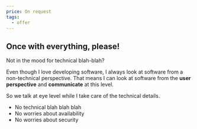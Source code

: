 ```yaml
---
price: On request
tags:
  - offer
---
```


## Once with everything, please!

Not in the mood for technical blah-blah?

Even though I love developing software,
I always look at software from a non-technical perspective.
That means I can look at software from the **user perspective** and **communicate** at this level.

So we talk at eye level while I take care of the technical details.

- No technical blah blah blah
- No worries about availability
- No worries about security
